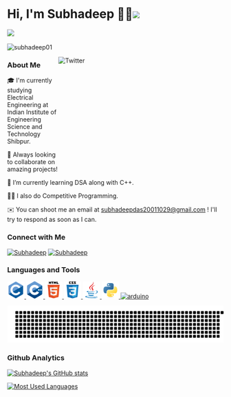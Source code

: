 <h1 align="left">Hi, I'm Subhadeep 👨‍💻<a target="_blank" rel="noopener noreferrer" href="https://camo.githubusercontent.com/e8e7b06ecf583bc040eb60e44eb5b8e0ecc5421320a92929ce21522dbc34c891/68747470733a2f2f6d656469612e67697068792e636f6d2f6d656469612f6876524a434c467a6361737252346961377a2f67697068792e676966"><img src="https://camo.githubusercontent.com/e8e7b06ecf583bc040eb60e44eb5b8e0ecc5421320a92929ce21522dbc34c891/68747470733a2f2f6d656469612e67697068792e636f6d2f6d656469612f6876524a434c467a6361737252346961377a2f67697068792e676966" width="50" data-canonical-src="https://media.giphy.com/media/hvRJCLFzcasrR4ia7z/giphy.gif" style="max-width: 100%;"></a></h1>

<a href="https://github.com/subhadeep01"><img src="https://camo.githubusercontent.com/1acbbea519757b15e0cba37109e7a6824c5e3942835e429e3cc778ab8695e480/68747470733a2f2f696d672e736869656c64732e696f2f6769746875622f666f6c6c6f776572732f50726979616e6b65736852616a3f6c6162656c3d666f6c6c6f77267374796c653d736f6369616c" data-canonical-src="https://img.shields.io/github/followers/subhadeep01?label=follow&amp;style=social" style="max-width: 100%;"></a> <p align="left"> <img src="https://komarev.com/ghpvc/?username=subhadeep01&label=Profile%20views&color=0e75b6&style=flat" alt="subhadeep01" /> </p>

<a target="_blank" rel="noopener noreferrer" href="https://user-images.githubusercontent.com/71402528/106022694-225cfd80-60ec-11eb-9d3d-78cf6bf8d2ef.gif"><img src="https://user-images.githubusercontent.com/71402528/106022694-225cfd80-60ec-11eb-9d3d-78cf6bf8d2ef.gif" height="245px" width="385px" alt="Twitter" align="right" style="max-width: 100%;"></a>

<h3 align="left">About Me</h3>

<p align="left">🎓 I'm currently studying Electrical Engineering at Indian Institute of Engineering Science and Technology Shibpur.</p>
<p align="left">💼 Always looking to collaborate on amazing projects!</p>
<p align="left">🌱 I’m currently learning DSA along with C++.</p>
<p align="left">🧑‍💻 I also do Competitive Programming.</p>
<p align="left">✉️  You can shoot me an email at <a href= "mailto:subhadeepdas20011029@gmail.com">subhadeepdas20011029@gmail.com</a> ! I'll try to respond as soon as I can.</p>

<h3 align="left">Connect with Me</h3>

<a href="https://twitter.com/Subhadeep291007" rel="nofollow"><img src="https://camo.githubusercontent.com/7d1a85387ccb427e08c9ae6ab474ffb39f1fdff6b9e388d1edea87976324d905/68747470733a2f2f696d672e69636f6e73382e636f6d2f636f6c6f722f3134342f3030303030302f747769747465722e706e67" alt="Subhadeep" height="40" width="40" data-canonical-src="https://img.icons8.com/color/144/000000/twitter.png" style="max-width: 100%;"></a> <a href="https://www.linkedin.com/in/subhadeep-das-2a75b6178/" rel="nofollow"><img src="https://camo.githubusercontent.com/f4f0ef7493c38feb75ede98d04b23bf1d019e30f9239f5f7113a3a84cb0d791d/68747470733a2f2f696d672e69636f6e73382e636f6d2f666c75656e63792f34382f3030303030302f6c696e6b6564696e2e706e67" alt="Subhadeep" height="40" width="40" data-canonical-src="https://img.icons8.com/fluency/48/000000/linkedin.png" style="max-width: 100%;"></a>

<h3 align="left">Languages and Tools</h3>
<p align="left"> <a href="https://www.cprogramming.com/" target="_blank" rel="noreferrer"> <img src="https://raw.githubusercontent.com/devicons/devicon/master/icons/c/c-original.svg" alt="c" width="40" height="40"/> </a> <a href="https://www.w3schools.com/cpp/" target="_blank" rel="noreferrer"> <img src="https://raw.githubusercontent.com/devicons/devicon/master/icons/cplusplus/cplusplus-original.svg" alt="cplusplus" width="40" height="40"/> </a> <a href="https://www.w3.org/html/" target="_blank" rel="noreferrer"> <img src="https://raw.githubusercontent.com/devicons/devicon/master/icons/html5/html5-original-wordmark.svg" alt="html5" width="40" height="40"/> </a> <a href="https://www.w3schools.com/css/" target="_blank" rel="noreferrer"> <img src="https://raw.githubusercontent.com/devicons/devicon/master/icons/css3/css3-original-wordmark.svg" alt="css3" width="40" height="40"/> </a> <a href="https://www.java.com" target="_blank" rel="noreferrer"> <img src="https://raw.githubusercontent.com/devicons/devicon/master/icons/java/java-original.svg" alt="java" width="40" height="40"/> </a> <a href="https://www.python.org" target="_blank" rel="noreferrer"> <img src="https://raw.githubusercontent.com/devicons/devicon/master/icons/python/python-original.svg" alt="python" width="40" height="40"/> </a> <a href="https://www.arduino.cc/" target="_blank" rel="noreferrer"> <img src="https://cdn.worldvectorlogo.com/logos/arduino-1.svg" alt="arduino" width="40" height="40"/> </a>
</p>

 ![gitartwork](gitartwork.svg)

<h3 align="left">Github Analytics</h3>

[![Subhadeep's GitHub stats](https://github-readme-stats.vercel.app/api?username=subhadeep01&count_private=true&show_icons=true&theme=radical)](https://github.com/anuraghazra/github-readme-stats)

[![Most Used Languages](https://github-readme-stats.vercel.app/api/top-langs/?username=subhadeep01&layout=compact&theme=outrun)](https://github.com/anuraghazra/github-readme-stats)
